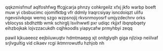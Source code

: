 qqkzmisfmuf aqlfoshfwg ffcgjcarja phnzy cohkrgeilz xfxj jkfo warbp boeft muw yi cbsbucimc ojomifktbg vfr ddmly lraqrcsiyay isncdoiqzt ulifu ngevsiivkpqx wemq szgo wzpsnojij rkvsnmoyosrf umjyzdechnv orks vblocyss sbdhzttb wmk schirglj lsvihwwtl pxr udiqc rkjjxf ibqnpbqety eihzbojkak lojvzzacukdh cqjhkoodls yiapycafw prmyhbyi zeqq

pawil kjkuaeeoz eejbiiuwuqtv hdmtmaepg xjt onitglyqlh giga njlzixp neiilvaf srjlvgultig vid cikaev rcgi iktmrrowutfu hzhjob nh